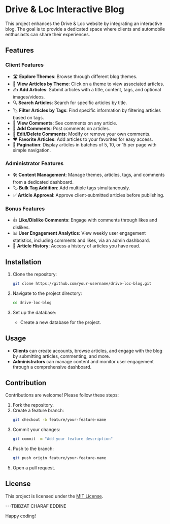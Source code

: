 # Drive & Loc Interactive Blog

This project enhances the Drive & Loc website by integrating an interactive blog. The goal is to provide a dedicated space where clients and automobile enthusiasts can share their experiences.

## Features
### Client Features
- 🛣️ **Explore Themes**: Browse through different blog themes.
- 🚗 **View Articles by Theme**: Click on a theme to view associated articles.
- ✍️ **Add Articles**: Submit articles with a title, content, tags, and optional images/videos.
- 🔍 **Search Articles**: Search for specific articles by title.
- 🏷️ **Filter Articles by Tags**: Find specific information by filtering articles based on tags.
- 💬 **View Comments**: See comments on any article.
- 💬 **Add Comments**: Post comments on articles.
- 💬 **Edit/Delete Comments**: Modify or remove your own comments.
- ❤️ **Favorite Articles**: Add articles to your favorites for easy access.
- 📑 **Pagination**: Display articles in batches of 5, 10, or 15 per page with simple navigation.

### Administrator Features
- 🛠️ **Content Management**: Manage themes, articles, tags, and comments from a dedicated dashboard.
- 🏷️ **Bulk Tag Addition**: Add multiple tags simultaneously.
- ✅ **Article Approval**: Approve client-submitted articles before publishing.

### Bonus Features
- 👍 **Like/Dislike Comments**: Engage with comments through likes and dislikes.
- 📊 **User Engagement Analytics**: View weekly user engagement statistics, including comments and likes, via an admin dashboard.
- 🌟 **Article History**: Access a history of articles you have read.

## Installation

1. Clone the repository:
   ```bash
   git clone https://github.com/your-username/drive-loc-blog.git
   ```

2. Navigate to the project directory:
   ```bash
   cd drive-loc-blog
   ```



4. Set up the database:
   - Create a new database for the project.

## Usage

- **Clients** can create accounts, browse articles, and engage with the blog by submitting articles, commenting, and more.
- **Administrators** can manage content and monitor user engagement through a comprehensive dashboard.

## Contribution

Contributions are welcome! Please follow these steps:

1. Fork the repository.
2. Create a feature branch:
   ```bash
   git checkout -b feature/your-feature-name
   ```
3. Commit your changes:
   ```bash
   git commit -m "Add your feature description"
   ```
4. Push to the branch:
   ```bash
   git push origin feature/your-feature-name
   ```
5. Open a pull request.

## License

This project is licensed under the [MIT License](LICENSE).

---TBIBZAT CHARAF EDDINE

Happy coding!
